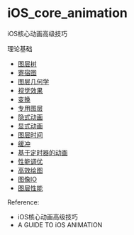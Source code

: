 # iOS_core_animation
iOS核心动画高级技巧

理论基础

* [图层树](https://github.com/AlfredTheBest/iOS_core_animation/tree/master/theory/lesson0)
* [寄宿图](https://github.com/AlfredTheBest/iOS_core_animation/tree/master/theory/lesson1)
* [图层几何学](https://github.com/AlfredTheBest/iOS_core_animation/tree/master/theory/lesson2)
* [视觉效果](https://github.com/AlfredTheBest/iOS_core_animation/tree/master/theory/lesson3)
* [变换](https://github.com/AlfredTheBest/iOS_core_animation/tree/master/theory/lesson4)
* [专用图层](https://github.com/AlfredTheBest/iOS_core_animation/tree/master/theory/lesson5)
* [隐式动画](https://github.com/AlfredTheBest/iOS_core_animation/tree/master/theory/lesson6)
* [显式动画](https://github.com/AlfredTheBest/iOS_core_animation/tree/master/theory/lesson7)
* [图层时间](https://github.com/AlfredTheBest/iOS_core_animation/tree/master/theory/lesson8)
* [缓冲](https://github.com/AlfredTheBest/iOS_core_animation/tree/master/theory/lesson9)
* [基于定时器的动画](https://github.com/AlfredTheBest/iOS_core_animation/tree/master/theory/lesson10)
* [性能调优](https://github.com/AlfredTheBest/iOS_core_animation/tree/master/theory/lesson11)
* [高效绘图](https://github.com/AlfredTheBest/iOS_core_animation/tree/master/theory/lesson12)
* [图像IO](https://github.com/AlfredTheBest/iOS_core_animation/tree/master/theory/lesson13)
* [图层性能](https://github.com/AlfredTheBest/iOS_core_animation/tree/master/theory/lesson14)



Reference:

* iOS核心动画高级技巧
* A GUIDE TO iOS ANIMATION



